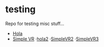 # testing
Repo for testing misc stuff...

* [Hola](hola.html)
* [Simple VR](simplevr.html)
·[hola2](hola2.html)
·[SimpleVR2](simplevr2.html)
·[SimpleVR3](simplevr3.html)

